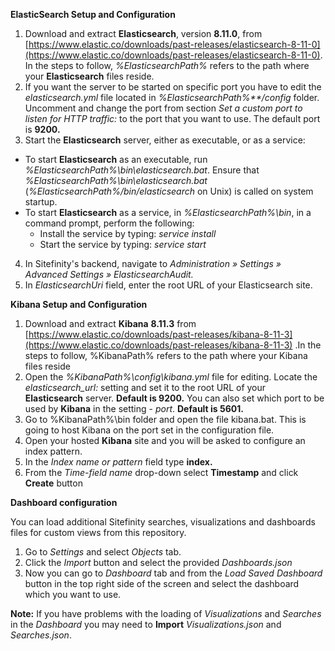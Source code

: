 **ElasticSearch Setup and Configuration**

1. Download and extract **Elasticsearch**, version **8.11.0**, from [https://www.elastic.co/downloads/past-releases/elasticsearch-8-11-0](https://www.elastic.co/downloads/past-releases/elasticsearch-8-11-0). In the steps to follow, _%ElasticsearchPath%_ refers to the path where your **Elasticsearch** files reside.
2. If you want the server to be started on specific port you have to edit the _elasticsearch.yml_ file located in _%ElasticsearchPath%\*\*/config_ folder. Uncomment and change the port from section _Set a custom port to listen for HTTP traffic:_ to the port that you want to use. The default port is **9200.**
3. Start the **Elasticsearch** server, either as executable, or as a service:
  - To start **Elasticsearch** as an executable, run _%ElasticsearchPath%\bin\elasticsearch.bat_. Ensure that _%ElasticsearchPath%\bin\elasticsearch.bat_ (_%ElasticsearchPath%/bin/elasticsearch_ on Unix) is called on system startup.
  - To start **Elasticsearch** as a service, in _%ElasticsearchPath%\bin_, in a command prompt, perform the following:
    - Install the service by typing: _service install_
    - Start the service by typing: _service start_
4. In Sitefinity&#39;s backend, navigate to _Administration » Settings » Advanced Settings » ElasticsearchAudit._
5. In _ElasticsearchUri_ field, enter the root URL of your Elasticsearch site.

**Kibana Setup and Configuration**

1. Download and extract **Kibana** **8.11.3** from [https://www.elastic.co/downloads/past-releases/kibana-8-11-3](https://www.elastic.co/downloads/past-releases/kibana-8-11-3) .In the steps to follow, %KibanaPath% refers to the path where your Kibana files reside
2. Open the _%KibanaPath%\config\kibana.yml_ file for editing. Locate the _elasticsearch\_url:_ setting and set it to the root URL of your **Elasticsearch** server. **Default is 9200.** You can also set which port to be used by **Kibana** in the setting - _port_. **Default is 5601.**
3. Go to %KibanaPath%\bin folder and open the file kibana.bat. This is going to host Kibana on the port set in the configuration file.
4. Open your hosted **Kibana** site and you will be asked to configure an index pattern.
5. In the _Index name or pattern_ field type **index.**
6. From the _Time-field name_ drop-down select **Timestamp** and click **Create** button

**Dashboard configuration**

You can load additional Sitefinity searches, visualizations and dashboards files for custom views from this repository.

1. Go to _Settings_ and select _Objects_ tab.
2. Click the _Import_ button and select the provided _Dashboards.json_
3. Now you can go to _Dashboard_ tab and from the _Load Saved Dashboard_ button in the top right side of the screen and select the dashboard which you want to use.

**Note:** If you have problems with the loading of _Visualizations_ and _Searches_ in the _Dashboard_ you may need to **Import** _Visualizations.json_ and _Searches.json_.
